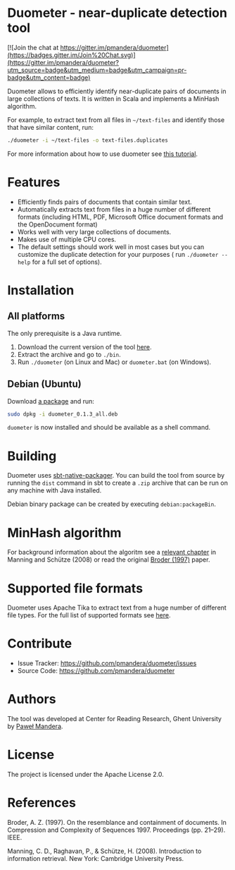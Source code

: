 # Duometer - near-duplicate detection tool

[![Join the chat at https://gitter.im/pmandera/duometer](https://badges.gitter.im/Join%20Chat.svg)](https://gitter.im/pmandera/duometer?utm_source=badge&utm_medium=badge&utm_campaign=pr-badge&utm_content=badge)

Duometer allows to efficiently identify near-duplicate pairs of documents in
large collections of texts. It is written in Scala and implements a MinHash
algorithm.

For example, to extract text from all files in `~/text-files` and identify
those that have similar content, run:

```bash
./duometer -i ~/text-files -o text-files.duplicates
```

For more information about how to use duometer see [this tutorial](http://pmandera.github.io/duometer/tutorial.html).

# Features

- Efficiently finds pairs of documents that contain similar text.
- Automatically extracts text from files in a huge number of different formats (including HTML, PDF, Microsoft Office document formats and the OpenDocument format)
- Works well with very large collections of documents.
- Makes use of multiple CPU cores.
- The default settings should work well in most cases but you can
  customize the duplicate detection for your purposes (
  run `./duometer --help` for a full set of options).

# Installation

## All platforms

The only prerequisite is a Java runtime.

1. Download the current version of the tool [here](http://www.pawelmandera.com/download/duometer-0.1.3.zip).
2. Extract the archive and go to `./bin`.
3. Run `./duometer`  (on Linux and Mac) or `duometer.bat` (on Windows).

## Debian (Ubuntu)

Download [a package](http://www.pawelmandera.com/download/duometer_0.1.3_all.deb)
and run:

```bash
sudo dpkg -i duometer_0.1.3_all.deb
```

`duometer` is now installed and should be available as a shell command.

# Building 

Duometer uses [sbt-native-packager](http://www.scala-sbt.org/sbt-native-packager/).
You can build the tool from source by running the `dist` command in sbt
to create a `.zip` archive that can be run on any machine with Java installed.

Debian binary package can be created by executing `debian:packageBin`.

# MinHash algorithm

For background information about the algoritm see a [relevant chapter](http://nlp.stanford.edu/IR-book/html/htmledition/near-duplicates-and-shingling-1.html)
in Manning and Schütze (2008) or read the original [Broder (1997)](http://gatekeeper.dec.com/ftp/pub/dec/SRC/publications/broder/positano-final-wpnums.pdf) paper.

# Supported file formats

Duometer uses Apache Tika to extract text from a huge number of different
file types. For the full list of supported formats see
[here](https://tika.apache.org/1.8/formats.html).

# Contribute 

- Issue Tracker: https://github.com/pmandera/duometer/issues
- Source Code: https://github.com/pmandera/duometer

# Authors

The tool was developed at Center for Reading Research, Ghent University by [Paweł Mandera](http://crr.ugent.be/pawel-mandera).

# License

The project is licensed under the Apache License 2.0.

# References

Broder, A. Z. (1997). On the resemblance and containment of documents. In
Compression and Complexity of Sequences 1997. Proceedings (pp. 21–29). IEEE.

Manning, C. D., Raghavan, P., & Schütze, H. (2008). Introduction to information
retrieval. New York: Cambridge University Press.
